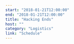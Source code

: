 ```yaml
---
start: "2018-01-21T12:00:00"
end: "2018-01-21T12:00:00"
title: "Hacking Ends"
host: ""
category: "Logistics"
link: "Schedule"
---
```

